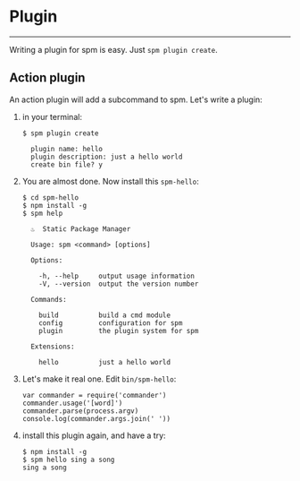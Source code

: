 # Plugin

----------

Writing a plugin for spm is easy. Just ``spm plugin create``.


## Action plugin

An action plugin will add a subcommand to spm. Let's write a plugin:

1. in your terminal:

    ```
    $ spm plugin create

      plugin name: hello
      plugin description: just a hello world
      create bin file? y
    ```

2. You are almost done. Now install this ``spm-hello``:

    ```
    $ cd spm-hello
    $ npm install -g
    $ spm help

      ♨  Static Package Manager

      Usage: spm <command> [options]

      Options:

        -h, --help     output usage information
        -V, --version  output the version number

      Commands:

        build          build a cmd module
        config         configuration for spm
        plugin         the plugin system for spm

      Extensions:

        hello          just a hello world
    ```


3. Let's make it real one. Edit ``bin/spm-hello``:

    ```
    var commander = require('commander')
    commander.usage('[word]')
    commander.parse(process.argv)
    console.log(commander.args.join(' '))
    ```

4. install this plugin again, and have a try:

    ```
    $ npm install -g
    $ spm hello sing a song
    sing a song
    ```

